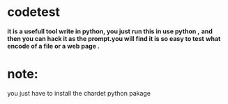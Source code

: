 codetest
========


**it is a usefull tool write in python, you just run this in use python ,**
**and then you can hack it as the prompt.you will find it is so easy to test**
**what encode of a file or a web page .**

note:
=====
you just have to install the chardet python pakage
